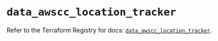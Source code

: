 # `data_awscc_location_tracker`

Refer to the Terraform Registry for docs: [`data_awscc_location_tracker`](https://registry.terraform.io/providers/hashicorp/awscc/0.70.0/docs/data-sources/location_tracker).
